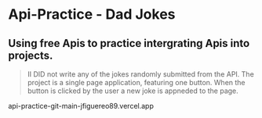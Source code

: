 # Api-Practice - Dad Jokes


## Using free Apis to practice intergrating Apis into projects. 
> II DID not write any of the jokes randomly submitted from the API. 
> The project is a single page application, featuring one button. When the button is clicked by the user a new joke is appneded to the page. 

api-practice-git-main-jfiguereo89.vercel.app
